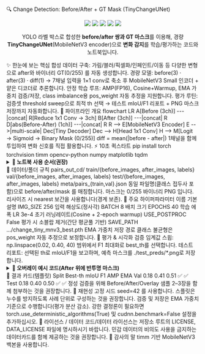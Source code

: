 🔍 Change Detection: Before/After + GT Mask (TinyChangeUNet)
<p align="center"> <img src="https://img.shields.io/badge/split-train%2Fval%2Ftest-1f6feb"> <img src="https://img.shields.io/badge/masks-binary%200%2F255-2ea043"> <img src="https://img.shields.io/badge/repro-seed%3D42-8957e5"> <img src="https://img.shields.io/badge/encoder-MobileNetV3%20Small-f2cc60"> <img src="https://img.shields.io/badge/AMP-FP16%20enabled-0ea5e9"> </p> <p align="center"> YOLO 라벨 박스로 합성한 <b>before/after 쌍과 GT 마스크</b>를 이용해, 경량 <b>TinyChangeUNet</b>(MobileNetV3 encoder)으로 <b>변화 감지</b>를 학습/평가하는 코드와 노트북입니다. </p>
✨ 한눈에 보는 핵심
합성 데이터 구축: 가림/블러/픽셀화/인페인트/이동 등 다양한 변형으로 after와 바이너리 GT(0/255) 를 자동 생성합니다.
경량 모델: before(3) · after(3) · diff(1) → 7채널 입력을 1×1 conv로 축소 후 MobileNetV3 Small 인코더 + 얕은 디코더로 추론합니다.
안정 학습 루프: AMP(FP16), Cosine+Warmup, EMA 가중치 검증/저장, class imbalance용 pos_weight 자동 추정을 지원합니다.
평가 루틴: 검증셋 threshold sweep으로 최적 th 선택 → 테스트 mIoU/F1 리포트 + PNG 마스크 저장까지 자동화합니다.
🧭 파이프라인 개요
flowchart LR
    A[Before (3ch)] ---|concat| R[Reduce 1x1 Conv → 3ch]
    B[After (3ch)]  ---|concat| R
    D[abs(Before-After) (1ch)] ---|concat| R
    R --> E[MobileNetV3 Encoder]
    E -->|multi-scale| Dec[Tiny Decoder]
    Dec --> H[Head 1x1 Conv]
    H --> M[Logit → Sigmoid → Binary Mask (0/255)]
diff = mean(|before - after|) 1채널을 함께 투입하여 변화 신호를 직접 활용합니다.
⚡ 10초 퀵스타트
pip install torch torchvision timm opencv-python numpy matplotlib tqdm
<details> <summary><b>📒 노트북 사용 순서(권장)</b></summary>
Dataset 로더 정의: PairDataset2In
Model 정의: TinyChangeUNet
Train/Eval 루프 실행: IMG_SIZE=256, BATCH=8, LR=3e-4, EPOCHS=40 기준으로 학습합니다.
Self-contained TEST Eval 실행: 재시작 후에도 체크포인트 로드 → <b>검증 sweep으로 th 선택</b> → 테스트 mIoU/F1 보고 및 ./test_preds/*.png 저장을 수행합니다.
</details>
🧩 데이터/폴더 규칙
pairs_out_cd/
  train/{before_images, after_images, labels}
  val/{before_images, after_images, labels}
  test/{before_images, after_images, labels}
meta/pairs_{train,val}.json
동일 파일명(클래스 접두사 포함)으로 before/after/mask 를 매칭합니다.
마스크는 0/255 바이너리 PNG 입니다. 리사이즈 시 nearest 보간을 사용합니다(경계 보존).
🔧 주요 하이퍼파라미터
이름	기본	설명
IMG_SIZE	256	입력 해상도(정사각)
BATCH	8	배치 크기
EPOCHS	40	학습 에폭
LR	3e-4	초기 러닝레이트(Cosine + 2-epoch warmup)
USE_POSTPROC	False	평가 시 소블랍 제거(간단 평균풀 기반)
SAVE_PATH	.../change_tiny_mnv3_best.pth	EMA 가중치 저장 경로
클래스 불균형은 pos_weight 자동 추정으로 보정합니다.
🧪 평가 & 시각화
검증 임계값 스윕: np.linspace(0.02, 0.40, 40) 범위에서 F1 최대화로 best_th를 선택합니다.
테스트 리포트: 선택된 th로 mIoU/F1을 보고하며, 예측 마스크를 ./test_preds/*.png로 저장합니다.
<details> <summary><b>🎨 오버레이 예시 코드(After 위에 반투명 마스크)</b></summary>
def overlay(rgb, mask, color=(0,255,255), alpha=0.35):
    import numpy as np
    m = (mask > 127).astype(np.uint8)
    tint = np.ones_like(rgb, dtype=np.uint8) * np.array(color, dtype=np.uint8)
    over = (rgb*(1-alpha) + tint*alpha).astype(np.uint8)
    out = rgb.copy(); out[m>0] = over[m>0]
    return out
</details>
🧷 결과 카드(템플릿)
Split	Best-th	mIoU	F1	AMP	EMA
Val	0.18	0.41	0.51	✅	✅
Test	0.18	0.40	0.50	✅	✅
정성 검증을 위해 Before/After/Overlay 샘플 2–3장을 함께 첨부하는 것을 권장합니다.
🔁 재현성
고정 시드 seed=42 를 사용합니다. 스플릿은 누수를 방지하도록 사례 단위로 구성하는 것을 권장합니다.
검증 및 저장은 EMA 가중치 기준으로 수행합니다(평가 분산 감소).
강한 결정론이 필요하면 torch.use_deterministic_algorithms(True) 및 cudnn.benchmark=False 설정을 추가하십시오.
📄 라이선스 / 데이터
코드/데이터 라이선스는 저장소 루트의 LICENSE, DATA_LICENSE 파일에 명시하시기 바랍니다.
민감 데이터의 비의도 사용을 금지하는 데이터카드를 함께 제공하는 것을 권장합니다.
🙏 감사의 말
timm 기반 MobileNetV3 백본을 사용합니다.
